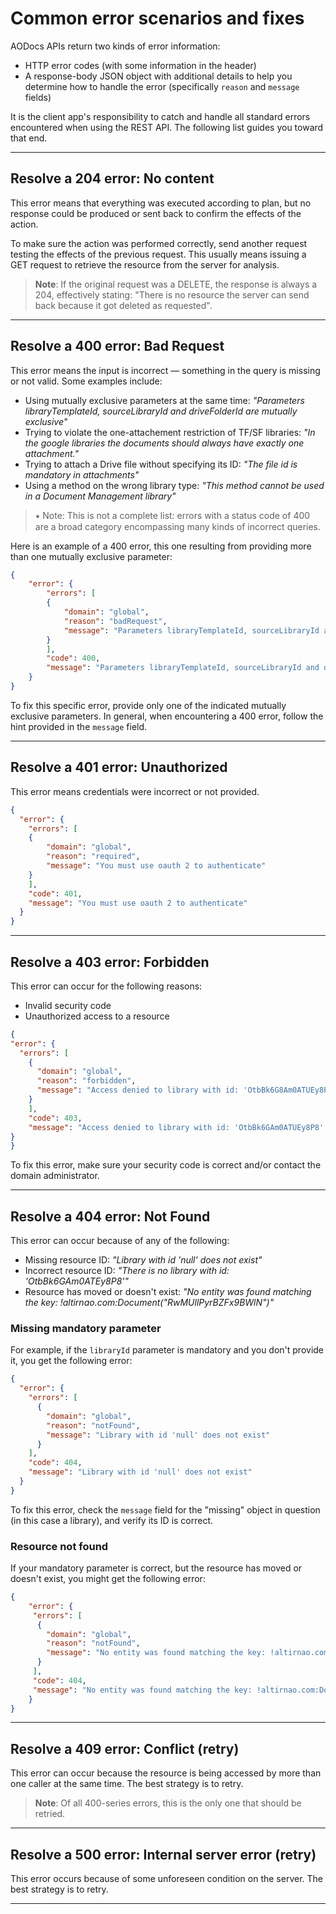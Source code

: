 # Common error scenarios and fixes

AODocs APIs return two kinds of error information:

*   HTTP error codes (with some information in the header)
*   A response-body JSON object with additional details to help you determine how to handle the error (specifically ```reason``` and ```message``` fields)

It is the client app's responsibility to catch and handle all standard errors encountered when using the REST API. The following list guides you toward that end.

---

## Resolve a 204 error: No content

This error means that everything was executed according to plan, but no response could be produced or sent back to confirm the effects of the action.

To make sure the action was performed correctly, send another request testing the effects of the previous request.  This usually means issuing a GET request to retrieve the resource from the server for analysis.

> **Note**: If the original request was a DELETE, the response is always a 204, effectively stating: "There is no resource the server can send back because it got deleted as requested".

---

## Resolve a 400 error: Bad Request

This error means the input is incorrect — something in the query is missing or not valid.  Some examples include:

*   Using mutually exclusive parameters at the same time: *"Parameters libraryTemplateId, sourceLibraryId and driveFolderId are mutually exclusive"*
*   Trying to violate the one-attachement restriction of TF/SF libraries: *"In the google libraries the documents should always have exactly one attachment."*
*   Trying to attach a Drive file without specifying its ID: *"The file id is mandatory in attachments"*
*   Using a method on the wrong library type: *"This method cannot be used in a Document Management library"*

> ⭑   Note: This is not a complete list: errors with a status code of 400 are a broad category encompassing many kinds of incorrect queries.

Here is an example of a 400 error, this one resulting from providing more than one mutually exclusive parameter:

```json
{
    "error": {
        "errors": [
        {
            "domain": "global",
            "reason": "badRequest",
            "message": "Parameters libraryTemplateId, sourceLibraryId and driveFolderId are mutually exclusive"
        }
        ],
        "code": 400,
        "message": "Parameters libraryTemplateId, sourceLibraryId and driveFolderId are mutually exclusive"
    }
}
```

To fix this specific error, provide only one of the indicated mutually exclusive parameters.  In general, when encountering a 400 error, follow the hint provided in the ```message``` field.

---

## Resolve a 401 error: Unauthorized

This error means credentials were incorrect or not provided.

```json
{
  "error": {
    "errors": [
    {
        "domain": "global",
        "reason": "required",
        "message": "You must use oauth 2 to authenticate"
    }
    ],
    "code": 401,
    "message": "You must use oauth 2 to authenticate"
  }
}
```



---

## Resolve a 403 error: Forbidden

This error can occur for the following reasons:

*   Invalid security code
*   Unauthorized access to a resource

```json
{
"error": {
  "errors": [
    {
      "domain": "global",
      "reason": "forbidden",
      "message": "Access denied to library with id: 'OtbBk6G8Am0ATUEy8P8' Required permission level: 'CONTRIBUTOR'"
    }
    ],
    "code": 403,
    "message": "Access denied to library with id: 'OtbBk6GAm0ATUEy8P8' Required permission level: 'CONTRIBUTOR'"
}
}
```

To fix this error, make sure your security code is correct and/or contact the domain administrator.

---

## Resolve a 404 error: Not Found

This error can occur because of any of the following:

*   Missing resource ID: *"Library with id 'null' does not exist"*
*   Incorrect resource ID: *"There is no library with id: 'OtbBk6GAm0ATEy8P8'"*
*   Resource has moved or doesn't exist: *"No entity was found matching the key: !altirnao.com:Document(\"RwMUllPyrBZFx9BWlN\")"*

### Missing mandatory parameter

For example, if the ```libraryId``` parameter is mandatory and you don't provide it, you get the following error:


```json
{
  "error": {
    "errors": [
      {
        "domain": "global",
        "reason": "notFound",
        "message": "Library with id 'null' does not exist"
      }
    ],
    "code": 404,
    "message": "Library with id 'null' does not exist"
  }
}
```

To fix this error, check the ```message``` field for the "missing" object in question (in this case a library), and verify its ID is correct.

### Resource not found

If your mandatory parameter is correct, but the resource has moved or doesn't exist, you might get the following error:

```json
{
    "error": {
     "errors": [
      {
        "domain": "global",
        "reason": "notFound",
        "message": "No entity was found matching the key: !altirnao.com:Document(\"RwMUllPyrBZFx9BWlN\")"
      }
     ],
     "code": 404,
     "message": "No entity was found matching the key: !altirnao.com:Document(\"RwMUllPyrBZFx9BWlN\")"
    }
}
```

---

## Resolve a 409 error: Conflict (retry)

This error can occur because the resource is being accessed by more than one caller at the same time.  The best strategy is to retry.

> **Note**: Of all 400-series errors, this is the only one that should be retried.

---

## Resolve a 500 error: Internal server error (retry)

This error occurs because of some unforeseen condition on the server.  The best strategy is to retry.


---
